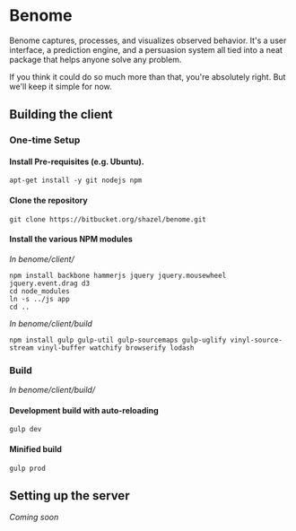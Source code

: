 # Benome

Benome captures, processes, and visualizes observed behavior. It's a user interface, a prediction engine, and a persuasion system all tied into a neat package that helps anyone solve any problem.

If you think it could do so much more than that, you're absolutely right. But we'll keep it simple for now.

## Building the client

### One-time Setup 

#### Install Pre-requisites (e.g. Ubuntu).
	apt-get install -y git nodejs npm

#### Clone the repository
	git clone https://bitbucket.org/shazel/benome.git

#### Install the various NPM modules

*In benome/client/*

	npm install backbone hammerjs jquery jquery.mousewheel jquery.event.drag d3
	cd node_modules
	ln -s ../js app
	cd ..

*In benome/client/build*

	npm install gulp gulp-util gulp-sourcemaps gulp-uglify vinyl-source-stream vinyl-buffer watchify browserify lodash

### Build
*In benome/client/build/*

#### Development build with auto-reloading
	gulp dev

#### Minified build
	gulp prod

## Setting up the server

*Coming soon*
